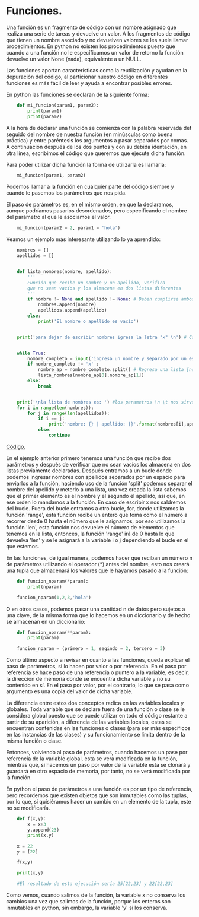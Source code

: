
# Funciones.
      
Una función es un fragmento de código con un nombre asignado que realiza una serie de tareas y devuelve un valor. A los fragmentos de código que tienen un nombre asociado y no devuelven valores se les suele llamar procedimientos. En python no existen los procedimientos puesto que cuando a una función no le específicamos un valor de retorno la función devuelve un valor None (nada), equivalente a un NULL.

Las funciones aportan características como la reutilización y ayudan en la depuración del código, al particionar nuestro código en diferentes funciones es más fácil de leer y ayuda a encontrar posibles errores.

En python las funciones se declaran de la siguiente forma:

```python
    def mi_funcion(param1, param2):
        print(param1)
        print(param2)
```

A la hora de declarar una función se comienza con la palabra reservada def seguido del nombre de nuestra función (en minúsculas como buena práctica) y entre paréntesis los argumentos a pasar separados por comas. A continuación después de los dos puntos y con su debida identación, en otra línea, escribimos el código que queremos que ejecute dicha función.

Para poder utilizar dicha función la forma de utilizarla es llamarla:

```python
    mi_funcion(param1, param2)
```
Podemos llamar a la función en cualquier parte del código siempre y cuando le pasemos los parámetros que nos pida.

El paso de parámetros es, en el mismo orden, en que la declaramos, aunque podríamos pasarlos desordenados, pero especificando el nombre del parámetro al que le asociamos el valor.

```python
    mi_funcion(param2 = 2, param1 = 'hola')
```

Veamos un ejemplo más interesante utilizando lo ya aprendido:

```python
    nombres = []
    apellidos = []


    def lista_nombres(nombre, apellido):
        '''
        Función que recibe un nombre y un apellido, verifica
        que no sean vacíos y los almacena en dos listas diferentes
        '''
        if nombre != None and apellido != None: # Deben cumplirse ambos casos
            nombres.append(nombre)
            apellidos.append(apellido)
        else:
            print('El nombre o apellido es vacío')


    print('para dejar de escribir nombres igresa la letra "x" \n') # Condición de paro.


    while True:
        nombre_completo = input('ingresa un nombre y separado por un espacio el         apellido: \n>')
        if nombre_completo != 'x' :
            nombre_ap = nombre_completo.split() # Regresa una lista [nombre, apellido]
            lista_nombres(nombre_ap[0],nombre_ap[1])
        else:
            break


    print('\nla lista de nombres es: ') #los parametros \n \t nos sirven para salto de linea y tabulacion del texto
    for i in range(len(nombres)):
        for j in range(len(apellidos)):
            if i == j:
                print('nombre: {} | apellido: {}'.format(nombres[i],apellidos[j]))
            else:
                continue
```
[Código.](/Funciones/funciones.py)

En el ejemplo anterior primero tenemos una función que recibe dos parámetros y después de veríficar que no sean vacíos los almacena en dos listas previamente declaradas. Después entramos a un bucle donde podemos ingresar nombres con apellidos separados por un espacio para enviarlos a la función, haciendo uso de la función 'split' podemos separar el nombre del apellido y meterlo a una lista, una vez creada la lista sabemos que el primer elemento es el nombre y el segundo el apellido, así que, en ese orden lo mandamos a la función. En caso de escribir x nos saldremos del bucle. Fuera del bucle entramos a otro bucle, for, donde utilizamos la función 'range', esta función recibe un entero que toma como el número a recorrer desde 0 hasta el número que le asignamos, por eso utilizamos la función 'len', esta función nos devuelve el número de elementos que tenemos en la lista, entonces, la función 'range' irá de 0 hasta lo que devuelva 'len' y se le asignará a la variable i o j dependiendo el bucle en el que estemos.

En las funciones, de igual manera, podemos hacer que reciban un número n de parámetros utilizando el operador (*) antes del nombre, esto nos creará una tupla que almacenará los valores que le hayamos pasado a la función: 

```python
    def funcion_nparam(*param):
        print(nparam)

    funcion_nparam(1,2,3,'hola')
```

O en otros casos, podemos pasar una cantidad n de datos pero sujetos a una clave, de la misma forma que lo hacemos en un diccionario y de hecho se almacenan en un diccionario:

```python
    def funcion_nparam(**param):
        print(param)

    funcion_nparam = (primero = 1, segindo = 2, tercero = 3)
```

Como último aspecto a revisar en cuanto a las funciones, queda explicar el paso de parámetros, si lo hacen por valor o por referencia. En el paso por referencia se hace paso de una referencia o puntero a la variable, es decir, la dirección de memoria donde se encuentra dicha variable y no su contenido en sí. En el paso por valor, por el contrario, lo que se pasa como argumento es una copia del valor de dicha variable.

La diferencia entre estos dos conceptos radica en las variables locales y globales. Toda variable que se declare fuera de una función o clase se le considera global puesto que se puede utilizar en todo el código restante a partir de su aparición, a diferencia de las variables locales, estas se encuentran contenidas en las funciones o clases (para ser más específicos en las instancias de las clases) y su funcionamiento se limita dentro de la misma función o clase.

Entonces, volviendo al paso de parámetros, cuando hacemos un pase por referencia de la variable global, esta se vera modificada en la función, mientras que, si hacemos un paso por valor de la variable esta se clonará y guardará en otro espacio de memoria, por tanto, no se verá modificada por la función.

En python el paso de parámetros a una función es por un tipo de referencia, pero recordemos que existen objetos que son inmutables como las tuplas, por lo que, si quisiéramos hacer un cambio en un elemento de la tupla, este no se modificaría. 

```python
    def f(x,y):
        x = x+3
        y.append(23)
        print(x,y)

    x = 22
    y = [22]

    f(x,y)

    print(x,y)

    #El resultado de esta ejecución sería 25[22,23] y 22[22,23]
```

Como vemos, cuando salimos de la función, la variable x no conserva los cambios una vez que salimos de la función, porque los enteros son inmutables en python, sin embargo, la variable 'y' sí los conserva. 
